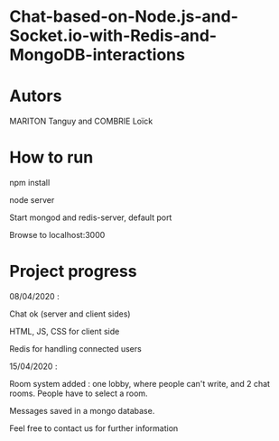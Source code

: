 # Chat-based-on-Node.js-and-Socket.io-with-Redis-and-MongoDB-interactions

# Autors

MARITON Tanguy and COMBRIE Loïck

# How to run

npm install

node server

Start mongod and redis-server, default port

Browse to localhost:3000

# Project progress

08/04/2020 :

Chat ok (server and client sides)

HTML, JS, CSS for client side

Redis for handling connected users 

15/04/2020 : 

Room system added : one lobby, where people can't write, and 2 chat rooms. People have to select a room.

Messages saved in a mongo database. 

Feel free to contact us for further information
